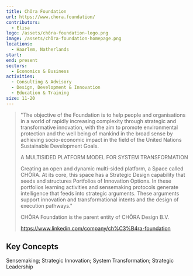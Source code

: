 ```yaml
---
title: Chôra Foundation
url: https://www.chora.foundation/
contributors:
  - Elisa
logo: /assets/chôra-foundation-logo.png
image: /assets/chôra-foundation-homepage.png
locations:
  - Haarlem, Natherlands
start: 
end: present
sectors:
  - Economics & Business
activities:
  - Consulting & Advisory
  - Design, Development & Innovation
  - Education & Training
size: 11-20
---
```

> "The objective of the Foundation is to help people and organisations in a world of rapidly increasing complexity through strategic and transformative innovation, with the aim to promote environmental protection and the well being of mankind in the broad sense by achieving socio-economic impact in the field of the United Nations Sustainable Development Goals.
> 
> A MULTISIDED PLATFORM MODEL FOR SYSTEM TRANSFORMATION
> 
> Creating an open and dynamic multi-sided platform, a Space called CHÔRA. At its core, this space has a Strategic Design capability that seeds and structures Portfolios of Innovation Options. In these portfolios learning activities and sensemaking protocols generate intelligence that feeds into strategic arguments. These arguments support innovation and transformational intents and the design of execution pathways."
> 
> CHÔRA Foundation is the parent entity of CHÔRA Design B.V.
> 
> https://www.linkedin.com/company/ch%C3%B4ra-foundation

## Key Concepts

Sensemaking; Strategic Innovation; System Transformation; Strategic Leadership
